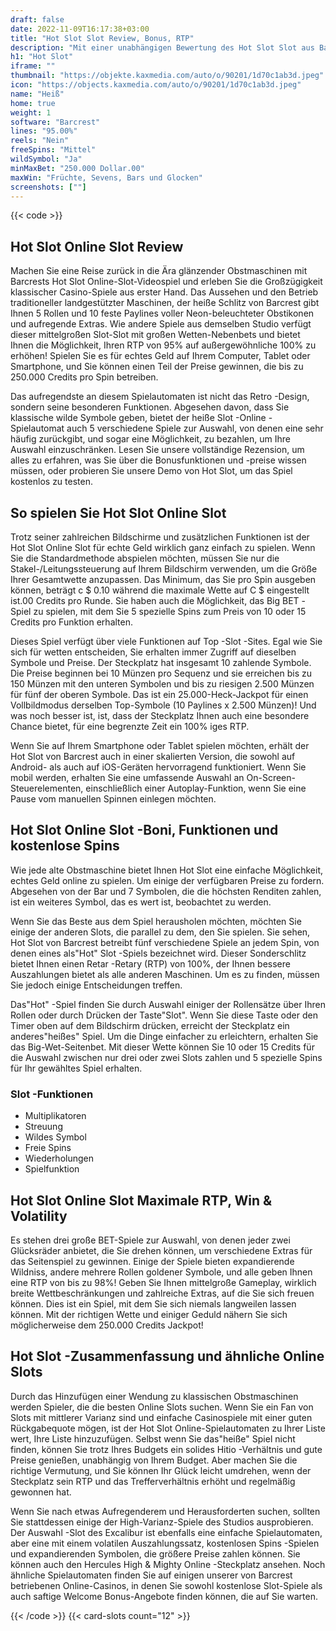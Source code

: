 ```yaml
---
draft: false
date: 2022-11-09T16:17:38+03:00
title: "Hot Slot Slot Review, Bonus, RTP"
description: "Mit einer unabhängigen Bewertung des Hot Slot Slot aus Barcrest können Sie kostenlos oder echtes Geld spielen und hier einen Bonus erhalten!"
h1: "Hot Slot"
iframe: ""
thumbnail: "https://objekte.kaxmedia.com/auto/o/90201/1d70c1ab3d.jpeg"
icon: "https://objects.kaxmedia.com/auto/o/90201/1d70c1ab3d.jpeg"
name: "Heiß"
home: true
weight: 1
software: "Barcrest"
lines: "95.00%"
reels: "Nein"
freeSpins: "Mittel"
wildSymbol: "Ja"
minMaxBet: "250.000 Dollar.00"
maxWin: "Früchte, Sevens, Bars und Glocken"
screenshots: [""]
---
```


{{< code >}}<h2> Hot Slot Online Slot Review</h2><p>Machen Sie eine Reise zurück in die Ära glänzender Obstmaschinen mit Barcrests Hot Slot Online-Slot-Videospiel und erleben Sie die Großzügigkeit klassischer Casino-Spiele aus erster Hand. Das Aussehen und den Betrieb traditioneller landgestützter Maschinen, der heiße Schlitz von Barcrest gibt Ihnen 5 Rollen und 10 feste Paylines voller Neon-beleuchteter Obstikonen und aufregende Extras. Wie andere Spiele aus demselben Studio verfügt dieser mittelgroßen Slot-Slot mit großen Wetten-Nebenbets und bietet Ihnen die Möglichkeit, Ihren RTP von 95% auf außergewöhnliche 100% zu erhöhen! Spielen Sie es für echtes Geld auf Ihrem Computer, Tablet oder Smartphone, und Sie können einen Teil der Preise gewinnen, die bis zu 250.000 Credits pro Spin betreiben.</p><p>Das aufregendste an diesem Spielautomaten ist nicht das Retro -Design, sondern seine besonderen Funktionen. Abgesehen davon, dass Sie klassische wilde Symbole geben, bietet der heiße Slot -Online -Spielautomat auch 5 verschiedene Spiele zur Auswahl, von denen eine sehr häufig zurückgibt, und sogar eine Möglichkeit, zu bezahlen, um Ihre Auswahl einzuschränken. Lesen Sie unsere vollständige Rezension, um alles zu erfahren, was Sie über die Bonusfunktionen und -preise wissen müssen, oder probieren Sie unsere Demo von Hot Slot, um das Spiel kostenlos zu testen.</p><h2> So spielen Sie Hot Slot Online Slot</h2><p>Trotz seiner zahlreichen Bildschirme und zusätzlichen Funktionen ist der Hot Slot Online Slot für echte Geld wirklich ganz einfach zu spielen. Wenn Sie die Standardmethode abspielen möchten, müssen Sie nur die Stakel-/Leitungssteuerung auf Ihrem Bildschirm verwenden, um die Größe Ihrer Gesamtwette anzupassen. Das Minimum, das Sie pro Spin ausgeben können, beträgt c $ 0.10 während die maximale Wette auf C $ eingestellt ist.00 Credits pro Runde. Sie haben auch die Möglichkeit, das Big BET -Spiel zu spielen, mit dem Sie 5 spezielle Spins zum Preis von 10 oder 15 Credits pro Funktion erhalten.</p><p>Dieses Spiel verfügt über viele Funktionen auf Top -Slot -Sites. Egal wie Sie sich für wetten entscheiden, Sie erhalten immer Zugriff auf dieselben Symbole und Preise. Der Steckplatz hat insgesamt 10 zahlende Symbole. Die Preise beginnen bei 10 Münzen pro Sequenz und sie erreichen bis zu 150 Münzen mit den unteren Symbolen und bis zu riesigen 2.500 Münzen für fünf der oberen Symbole. Das ist ein 25.000-Heck-Jackpot für einen Vollbildmodus derselben Top-Symbole (10 Paylines x 2.500 Münzen)! Und was noch besser ist, ist, dass der Steckplatz Ihnen auch eine besondere Chance bietet, für eine begrenzte Zeit ein 100% iges RTP.</p><p>Wenn Sie auf Ihrem Smartphone oder Tablet spielen möchten, erhält der Hot Slot von Barcrest auch in einer skalierten Version, die sowohl auf Android- als auch auf iOS-Geräten hervorragend funktioniert. Wenn Sie mobil werden, erhalten Sie eine umfassende Auswahl an On-Screen-Steuerelementen, einschließlich einer Autoplay-Funktion, wenn Sie eine Pause vom manuellen Spinnen einlegen möchten.</p><h2> Hot Slot Online Slot -Boni, Funktionen und kostenlose Spins</h2><p>Wie jede alte Obstmaschine bietet Ihnen Hot Slot eine einfache Möglichkeit, echtes Geld online zu spielen. Um einige der verfügbaren Preise zu fordern. Abgesehen von der Bar und 7 Symbolen, die die höchsten Renditen zahlen, ist ein weiteres Symbol, das es wert ist, beobachtet zu werden.</p><p>Wenn Sie das Beste aus dem Spiel herausholen möchten, möchten Sie einige der anderen Slots, die parallel zu dem, den Sie spielen. Sie sehen, Hot Slot von Barcrest betreibt fünf verschiedene Spiele an jedem Spin, von denen eines als"Hot" Slot -Spiels bezeichnet wird. Dieser Sonderschlitz bietet Ihnen einen Retar -Retary (RTP) von 100%, der Ihnen bessere Auszahlungen bietet als alle anderen Maschinen. Um es zu finden, müssen Sie jedoch einige Entscheidungen treffen.</p><p>Das"Hot" -Spiel finden Sie durch Auswahl einiger der Rollensätze über Ihren Rollen oder durch Drücken der Taste"Slot". Wenn Sie diese Taste oder den Timer oben auf dem Bildschirm drücken, erreicht der Steckplatz ein anderes"heißes" Spiel. Um die Dinge einfacher zu erleichtern, erhalten Sie das Big-Wet-Seitenbet. Mit dieser Wette können Sie 10 oder 15 Credits für die Auswahl zwischen nur drei oder zwei Slots zahlen und 5 spezielle Spins für Ihr gewähltes Spiel erhalten.</p><h3>
Slot -Funktionen</h3><ul>
<li></span>
Multiplikatoren</li>
<li></span>
Streuung</li>
<li></span>
Wildes Symbol</li>
<li></span>
Freie Spins</li>
<li></span>
Wiederholungen</li>
<li></span>
Spielfunktion</li></ul><h2> Hot Slot Online Slot Maximale RTP, Win & Volatility</h2><p>Es stehen drei große BET-Spiele zur Auswahl, von denen jeder zwei Glücksräder anbietet, die Sie drehen können, um verschiedene Extras für das Seitenspiel zu gewinnen. Einige der Spiele bieten expandierende Wildniss, andere mehrere Rollen goldener Symbole, und alle geben Ihnen eine RTP von bis zu 98%! Geben Sie Ihnen mittelgroße Gameplay, wirklich breite Wettbeschränkungen und zahlreiche Extras, auf die Sie sich freuen können. Dies ist ein Spiel, mit dem Sie sich niemals langweilen lassen können. Mit der richtigen Wette und einiger Geduld nähern Sie sich möglicherweise dem 250.000 Credits Jackpot!</p><h2>Hot Slot -Zusammenfassung und ähnliche Online Slots</h2><p>Durch das Hinzufügen einer Wendung zu klassischen Obstmaschinen werden Spieler, die die besten Online Slots suchen. Wenn Sie ein Fan von Slots mit mittlerer Varianz sind und einfache Casinospiele mit einer guten Rückgabequote mögen, ist der Hot Slot Online-Spielautomaten zu Ihrer Liste wert, Ihre Liste hinzuzufügen. Selbst wenn Sie das"heiße" Spiel nicht finden, können Sie trotz Ihres Budgets ein solides Hitio -Verhältnis und gute Preise genießen, unabhängig von Ihrem Budget. Aber machen Sie die richtige Vermutung, und Sie können Ihr Glück leicht umdrehen, wenn der Steckplatz sein RTP und das Trefferverhältnis erhöht und regelmäßig gewonnen hat.</p><p>Wenn Sie nach etwas Aufregenderem und Herausforderten suchen, sollten Sie stattdessen einige der High-Varianz-Spiele des Studios ausprobieren. Der Auswahl -Slot des Excalibur ist ebenfalls eine einfache Spielautomaten, aber eine mit einem volatilen Auszahlungssatz, kostenlosen Spins -Spielen und expandierenden Symbolen, die größere Preise zahlen können. Sie können auch den Hercules High & Mighty Online -Steckplatz ansehen. Noch ähnliche Spielautomaten finden Sie auf einigen unserer von Barcrest betriebenen Online-Casinos, in denen Sie sowohl kostenlose Slot-Spiele als auch saftige Welcome Bonus-Angebote finden können, die auf Sie warten.</p>{{< /code >}}
 {{< card-slots count="12" >}}